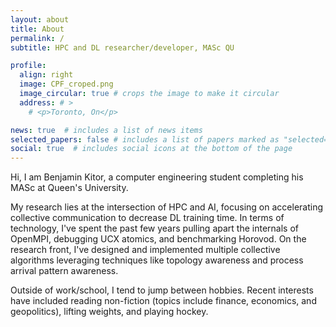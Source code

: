 ```yaml
---
layout: about
title: About
permalink: /
subtitle: HPC and DL researcher/developer, MASc QU

profile:
  align: right
  image: CPF_croped.png
  image_circular: true # crops the image to make it circular
  address: # >
    # <p>Toronto, On</p>

news: true  # includes a list of news items
selected_papers: false # includes a list of papers marked as "selected={true}"
social: true  # includes social icons at the bottom of the page
---
```


Hi, I am Benjamin Kitor, a computer engineering student completing his MASc at Queen's University.

My research lies at the intersection of HPC and AI, focusing on accelerating collective communication to decrease DL training time.
In terms of technology, I've spent the past few years pulling apart the internals of OpenMPI, debugging UCX atomics, and benchmarking Horovod. 
On the research front, I've designed and implemented multiple collective algorithms leveraging techniques like topology awareness and process arrival pattern awareness.

Outside of work/school, I tend to jump between hobbies.
Recent interests have included reading non-fiction (topics include finance, economics, and geopolitics), lifting weights, and playing hockey. 


